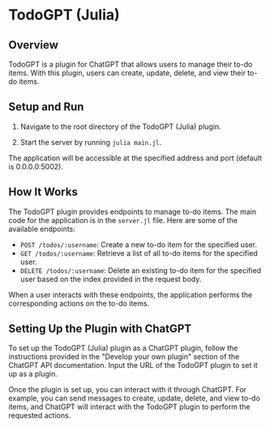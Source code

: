 # TodoGPT (Julia)

## Overview

TodoGPT is a plugin for ChatGPT that allows users to manage their to-do items. With this plugin, users can create, update, delete, and view their to-do items.

## Setup and Run

1. Navigate to the root directory of the TodoGPT (Julia) plugin.

2. Start the server by running `julia main.jl`.

The application will be accessible at the specified address and port (default is 0.0.0.0:5002).

## How It Works

The TodoGPT plugin provides endpoints to manage to-do items. The main code for the application is in the `server.jl` file. Here are some of the available endpoints:

- `POST /todos/:username`: Create a new to-do item for the specified user.
- `GET /todos/:username`: Retrieve a list of all to-do items for the specified user.
- `DELETE /todos/:username`: Delete an existing to-do item for the specified user based on the index provided in the request body.

When a user interacts with these endpoints, the application performs the corresponding actions on the to-do items.

## Setting Up the Plugin with ChatGPT

To set up the TodoGPT (Julia) plugin as a ChatGPT plugin, follow the instructions provided in the "Develop your own plugin" section of the ChatGPT API documentation. Input the URL of the TodoGPT plugin to set it up as a plugin.

Once the plugin is set up, you can interact with it through ChatGPT. For example, you can send messages to create, update, delete, and view to-do items, and ChatGPT will interact with the TodoGPT plugin to perform the requested actions.
